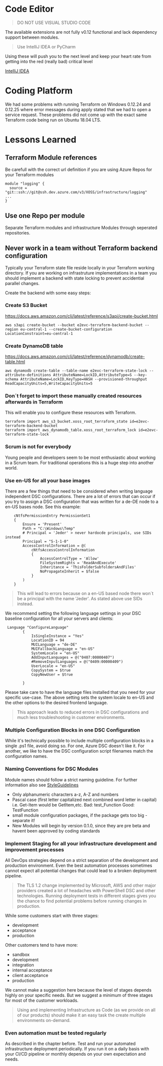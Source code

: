 # Code Editor

> DO NOT USE VISUAL STUDIO CODE

The available extensions are not fully v0.12 functional and lack dependency support between modules.

> Use IntelliJ IDEA or PyCharm

Using these will push you to the next level and keep your heart rate from getting into the red (really bad) critical level

[IntelliJ IDEA](https://www.jetbrains.com/idea/)

# Coding Platform

We had some problems with running Terraform on Windows 0.12.24 and 0.12.25 where error messages during apply stated that we had to open a service request. 
These problems did not come up with the exact same Terraform code being run on Ubuntu 18.04 LTS.

# Lessons Learned

## Terraform Module references

Be carefull with the correct url definition if you are using Azure Repos for your Terraform modules

```
module "logging" {
  source = "git::ssh://git@ssh.dev.azure.com/v3/XOSS/infrastructure/logging"
...
}
```

##  Use one Repo per module

Separate Terraform modules and infrastructure Modules through seperated repositories.

## Never work in a team without Terraform backend configuration

Typically your Terraform state file reside locally in your Terraform working directory. If you are working on infrastruture implementations in a team you should implement a backend with state locking to prevent accidential parallel changes.

Create the backend with some easy steps:

### Create S3 Bucket

https://docs.aws.amazon.com/cli/latest/reference/s3api/create-bucket.html

```
aws s3api create-bucket --bucket e2evc-terraform-backend-bucket --region eu-central-1 --create-bucket-configuration LocationConstraint=eu-central-1
```

### Create DynamoDB table

https://docs.aws.amazon.com/cli/latest/reference/dynamodb/create-table.html

```
aws dynamodb create-table --table-name e2evc-terraform-state-lock --attribute-definitions AttributeName=LockID,AttributeType=S --key-schema AttributeName=LockID,KeyType=HASH --provisioned-throughput ReadCapacityUnits=5,WriteCapacityUnits=5
```

### Don´t forget to import these manually created resources afterwards in Terraform

This will enable you to configure these resources with Terraform.

```
terraform import aws_s3_bucket.xoss_root_terraform_state id=e2evc-terraform-backend-bucket
terraform import aws_dynamodb_table.xoss_root_terraform_lock id=e2evc-terraform-state-lock
```

### Scrum is not for everybody

Young people and developers seem to be most enthusiastic about working in a Scrum team. For traditional operations this is a huge step into another world.

### Use en-US for all your base images

There are a few things that need to be considered when writing language independent DSC configurations. There are a lot of errors that can occur if you try to assign a DSC configuration that was written for a de-DE node to a en-US bases node.
See this example:

```
    cNtfsPermissionEntry PermissionSet1
    {
        Ensure = 'Present'
        Path = "C:\Windows\Temp"
        # Principal = 'Jeder' > never hardocde principals, use SIDs instead
        Principal = "S-1-1-0"
        AccessControlInformation = @(
            cNtfsAccessControlInformation
            {
                AccessControlType = 'Allow'
                FileSystemRights = 'ReadAndExecute'
                Inheritance = 'ThisFolderSubfoldersAndFiles'
                NoPropagateInherit = $false
            }
        )
    }
```

> This will lead to errors because on a en-US based node there won´t be a principal with the name 'Jeder'. As stated above use SIDs instead.

We recommend setting the following language settings in your DSC baseline configuration for all your servers and clients:

```
 Language "ConfigureLanguage"
        {
            IsSingleInstance = "Yes"
            LocationID = 94
            MUILanguage = "de-DE"
            MUIFallbackLanguage = "en-US"
            SystemLocale = "en-US"
            AddInputLanguages = @("0407:00000407")
            #RemoveInputLanguages = @("0409:00000409")
            UserLocale = "en-US"
            CopySystem = $true
            CopyNewUser = $true
            
        }
```

Please take care to have the language files installed that you need for your specific use-case. The above setting sets the system locale to en-US and the other options to the desired frontend language.

> This approach leads to reduced errors in DSC configurations and much less troubleshooting in customer environments.

### Multiple Configuration Blocks in one DSC Configuration

While it's technically possible to include multiple configuration blocks in a single .ps1 file, avoid doing so. For one, Azure DSC doesn't like it. 
For another, we like to have the DSC configuration script filenames match the configuration names.

### Naming Conventions for DSC Modules

Module names should follow a strict naming guideline. For further information also see [StyleGuidelines](https://github.com/PowerShell/DscResources/blob/master/StyleGuidelines.md)

- Only alphanumeric characters a-z, A-Z and numbers
- Pascal case (first letter capitalized next combined word letter in capital)
i.e. Get-Item would be GetItem,etc.
Bad: test_Function
Good: TestFunction
- small module configuration packages, if the package gets too big - separate it!
- New Modules will begin by version 0.1.0, since they are pre beta and havent been approved by coding standards

### Implement Staging for all your infrastructure development and improvement processes

All DevOps strategies depend on a strict separation of the development and production environment. Even the best automation processes sometimes cannot expect all potential changes that could lead to a broken deployment pipeline.

> The TLS 1.2 change implemented by Microsoft, AWS and other major providers created a lot of headaches with PowerShell DSC and other technologies. Running deployment tests in different stages gives you the chance to find potential problems before running changes in production.

While some customers start with three stages:

- development
- acceptance
- production

Other customers tend to have more:

- sandbox
- development
- integration
- internal acceptance
- client acceptance
- production

We cannot make a suggestion here because the level of stages depends highly on your specific needs. But we suggest a minimum of three stages for most of the customer workloads.

> Using and implementing Infrastructure as Code (as we provide on all of our products) should make it an easy task the create multiple environments on-demand.
 
### Even automation must be tested regularly

As described in the chapter before. Test and run your automated infrastructure deployment periodically. If you run it on a daily basis with your CI/CD pipeline or monthly depends on your own expectation and needs.
